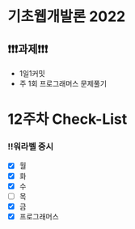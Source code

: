# 기초웹개발론 2022

## ❗❗❗과제❗❗❗

- 1일1커밋
- 주 1회 프로그래머스 문제풀기

# 12주차 Check-List

### ‼️워라벨 중시

- [x] 월
- [x] 화
- [x] 수
- [ ] 목
- [x] 금
- [x] 프로그래머스
